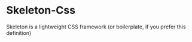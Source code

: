 # Skeleton-Css
Skeleton is a lightweight CSS framework (or boilerplate, if you prefer this definition)
